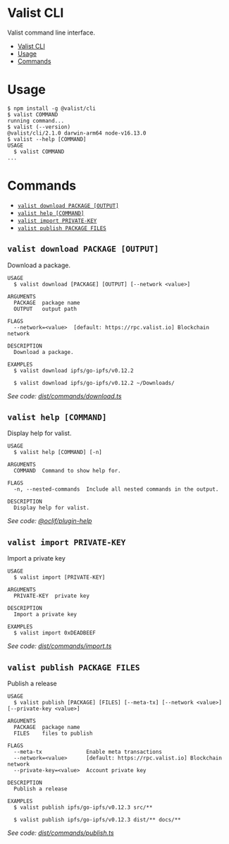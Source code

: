 # Valist CLI

Valist command line interface.

<!-- toc -->
* [Valist CLI](#valist-cli)
* [Usage](#usage)
* [Commands](#commands)
<!-- tocstop -->
# Usage
<!-- usage -->
```sh-session
$ npm install -g @valist/cli
$ valist COMMAND
running command...
$ valist (--version)
@valist/cli/2.1.0 darwin-arm64 node-v16.13.0
$ valist --help [COMMAND]
USAGE
  $ valist COMMAND
...
```
<!-- usagestop -->
# Commands
<!-- commands -->
* [`valist download PACKAGE [OUTPUT]`](#valist-download-package-output)
* [`valist help [COMMAND]`](#valist-help-command)
* [`valist import PRIVATE-KEY`](#valist-import-private-key)
* [`valist publish PACKAGE FILES`](#valist-publish-package-files)

## `valist download PACKAGE [OUTPUT]`

Download a package.

```
USAGE
  $ valist download [PACKAGE] [OUTPUT] [--network <value>]

ARGUMENTS
  PACKAGE  package name
  OUTPUT   output path

FLAGS
  --network=<value>  [default: https://rpc.valist.io] Blockchain network

DESCRIPTION
  Download a package.

EXAMPLES
  $ valist download ipfs/go-ipfs/v0.12.2

  $ valist download ipfs/go-ipfs/v0.12.2 ~/Downloads/
```

_See code: [dist/commands/download.ts](https://github.com/valist-io/valist-js/blob/v2.1.0/dist/commands/download.ts)_

## `valist help [COMMAND]`

Display help for valist.

```
USAGE
  $ valist help [COMMAND] [-n]

ARGUMENTS
  COMMAND  Command to show help for.

FLAGS
  -n, --nested-commands  Include all nested commands in the output.

DESCRIPTION
  Display help for valist.
```

_See code: [@oclif/plugin-help](https://github.com/oclif/plugin-help/blob/v5.1.12/src/commands/help.ts)_

## `valist import PRIVATE-KEY`

Import a private key

```
USAGE
  $ valist import [PRIVATE-KEY]

ARGUMENTS
  PRIVATE-KEY  private key

DESCRIPTION
  Import a private key

EXAMPLES
  $ valist import 0xDEADBEEF
```

_See code: [dist/commands/import.ts](https://github.com/valist-io/valist-js/blob/v2.1.0/dist/commands/import.ts)_

## `valist publish PACKAGE FILES`

Publish a release

```
USAGE
  $ valist publish [PACKAGE] [FILES] [--meta-tx] [--network <value>] [--private-key <value>]

ARGUMENTS
  PACKAGE  package name
  FILES    files to publish

FLAGS
  --meta-tx              Enable meta transactions
  --network=<value>      [default: https://rpc.valist.io] Blockchain network
  --private-key=<value>  Account private key

DESCRIPTION
  Publish a release

EXAMPLES
  $ valist publish ipfs/go-ipfs/v0.12.3 src/**

  $ valist publish ipfs/go-ipfs/v0.12.3 dist/** docs/**
```

_See code: [dist/commands/publish.ts](https://github.com/valist-io/valist-js/blob/v2.1.0/dist/commands/publish.ts)_
<!-- commandsstop -->
